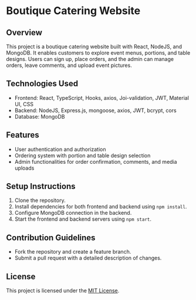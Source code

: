 # Boutique Catering Website

## Overview
This project is a boutique catering website built with React, NodeJS, and MongoDB. It enables customers to explore event menus, portions, and table designs. Users can sign up, place orders, and the admin can manage orders, leave comments, and upload event pictures.

## Technologies Used
- Frontend: React, TypeScript, Hooks, axios, Joi-validation, JWT, Material UI, CSS
- Backend: NodeJS, Express.js, mongoose, axios, JWT, bcrypt, cors
- Database: MongoDB

## Features
- User authentication and authorization
- Ordering system with portion and table design selection
- Admin functionalities for order confirmation, comments, and media uploads

## Setup Instructions
1. Clone the repository.
2. Install dependencies for both frontend and backend using `npm install`.
3. Configure MongoDB connection in the backend.
4. Start the frontend and backend servers using `npm start`.

## Contribution Guidelines
- Fork the repository and create a feature branch.
- Submit a pull request with a detailed description of changes.

## License
This project is licensed under the [MIT License](LICENSE).
